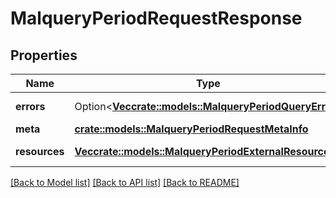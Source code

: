 # MalqueryPeriodRequestResponse

## Properties

Name | Type | Description | Notes
------------ | ------------- | ------------- | -------------
**errors** | Option<[**Vec<crate::models::MalqueryPeriodQueryError>**](malquery.QueryError.md)> | Request errors | [optional]
**meta** | [**crate::models::MalqueryPeriodRequestMetaInfo**](malquery.RequestMetaInfo.md) |  |
**resources** | [**Vec<crate::models::MalqueryPeriodExternalResource>**](malquery.ExternalResource.md) | Request results |

[[Back to Model list]](./README.md#documentation-for-models) [[Back to API list]](./README.md#documentation-for-api-endpoints) [[Back to README]](../README.md)
